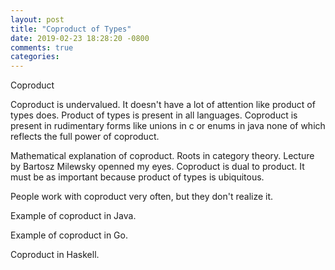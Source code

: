 ```yaml
---
layout: post
title: "Coproduct of Types"
date: 2019-02-23 18:28:20 -0800
comments: true
categories: 
---
```


Coproduct

Coproduct is undervalued. It doesn't have a lot of attention like product of types does.
Product of types is present in all languages. Coproduct is present in rudimentary forms
like unions in c or enums in java none of which reflects the full power of coproduct.

Mathematical explanation of coproduct. Roots in category theory. Lecture by Bartosz Milewsky openned my eyes.
Coproduct is dual to product. It must be as important because product of types is ubiquitous.

People work with coproduct very often, but they don't realize it.

Example of coproduct in Java.

Example of coproduct in Go.

Coproduct in Haskell.

